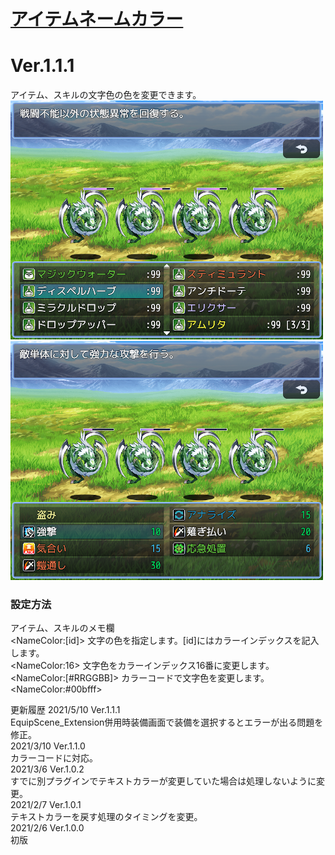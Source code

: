 # [アイテムネームカラー](https://raw.githubusercontent.com/nuun888/MZ/master/NUUN_ItemNameColor.js)
# Ver.1.1.1

アイテム、スキルの文字色の色を変更できます。
![画像](img/ItemNameColor_1.png)
![画像](img/ItemNameColor_2.png)

### 設定方法
アイテム、スキルのメモ欄  
\<NameColor:[id]> 文字の色を指定します。[id]にはカラーインデックスを記入します。    
\<NameColor:16> 文字色をカラーインデックス16番に変更します。  
\<NameColor:[#RRGGBB]> カラーコードで文字色を変更します。  
\<NameColor:#00bfff>  

更新履歴
2021/5/10 Ver.1.1.1  
EquipScene_Extension併用時装備画面で装備を選択するとエラーが出る問題を修正。  
2021/3/10 Ver.1.1.0  
カラーコードに対応。  
2021/3/6 Ver.1.0.2  
すでに別プラグインでテキストカラーが変更していた場合は処理しないように変更。  
2021/2/7 Ver.1.0.1  
テキストカラーを戻す処理のタイミングを変更。  
2021/2/6 Ver.1.0.0  
初版  
